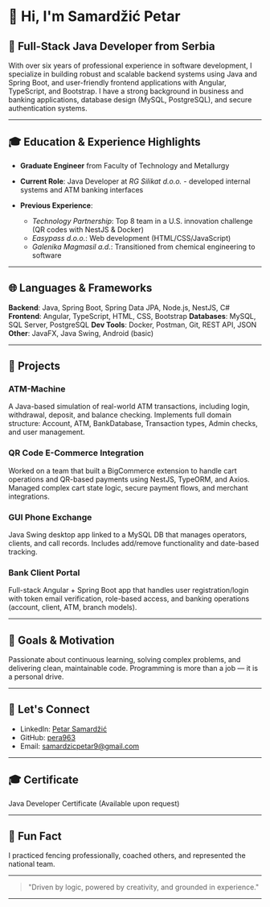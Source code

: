 # 👋 Hi, I'm Samardžić Petar

## 🚀 Full-Stack Java Developer from Serbia

With over six years of professional experience in software development, I specialize in building robust and scalable backend systems using Java and Spring Boot, and user-friendly frontend applications with Angular, TypeScript, and Bootstrap. I have a strong background in business and banking applications, database design (MySQL, PostgreSQL), and secure authentication systems.

---

## 🎓 Education & Experience Highlights

* **Graduate Engineer** from Faculty of Technology and Metallurgy
* **Current Role**: Java Developer at *RG Silikat d.o.o.* - developed internal systems and ATM banking interfaces
* **Previous Experience**:

  * *Technology Partnership*: Top 8 team in a U.S. innovation challenge (QR codes with NestJS & Docker)
  * *Easypass d.o.o.*: Web development (HTML/CSS/JavaScript)
  * *Galenika Magmasil a.d.*: Transitioned from chemical engineering to software

---

## 🌐 Languages & Frameworks

**Backend**: Java, Spring Boot, Spring Data JPA, Node.js, NestJS, C#
**Frontend**: Angular, TypeScript, HTML, CSS, Bootstrap
**Databases**: MySQL, SQL Server, PostgreSQL
**Dev Tools**: Docker, Postman, Git, REST API, JSON
**Other**: JavaFX, Java Swing, Android (basic)

---

## 📢 Projects

### ATM-Machine

A Java-based simulation of real-world ATM transactions, including login, withdrawal, deposit, and balance checking. Implements full domain structure: Account, ATM, BankDatabase, Transaction types, Admin checks, and user management.

### QR Code E-Commerce Integration

Worked on a team that built a BigCommerce extension to handle cart operations and QR-based payments using NestJS, TypeORM, and Axios. Managed complex cart state logic, secure payment flows, and merchant integrations.

### GUI Phone Exchange

Java Swing desktop app linked to a MySQL DB that manages operators, clients, and call records. Includes add/remove functionality and date-based tracking.

### Bank Client Portal

Full-stack Angular + Spring Boot app that handles user registration/login with token email verification, role-based access, and banking operations (account, client, ATM, branch models).

---

## 📅 Goals & Motivation

Passionate about continuous learning, solving complex problems, and delivering clean, maintainable code. Programming is more than a job — it is a personal drive.

---

## 📝 Let's Connect

* LinkedIn: [Petar Samardžić](https://www.linkedin.com/in/petar-samard%C5%BEi%C4%87-7a0492297/)
* GitHub: [pera963](https://github.com/pera963?tab=repositories)
* Email: [samardzicpetar9@gmail.com](mailto:samardzicpetar9@gmail.com)

---

## 🎓 Certificate

Java Developer Certificate (Available upon request)

---

## 🚗 Fun Fact

I practiced fencing professionally, coached others, and represented the national team.

---

> "Driven by logic, powered by creativity, and grounded in experience."

---
